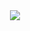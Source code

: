 



<center>
<a><img src="https://github.com/aymenhafeez/aymenhafeez.github.io/blob/master/images/iceland_1.JPG" class="fancy-image" ></a>
</center>
